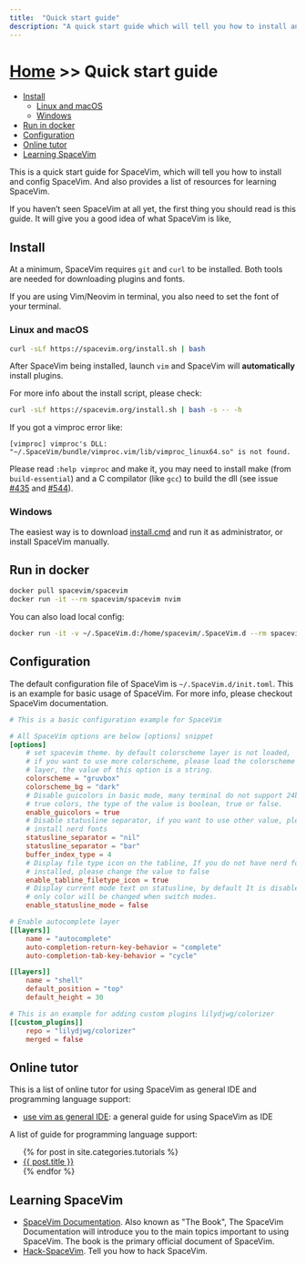 ```yaml
---
title:  "Quick start guide"
description: "A quick start guide which will tell you how to install and config SpaceVim, also provides a list of resources for learning SpaceVim."
---
```


# [Home](../) >> Quick start guide

<!-- vim-markdown-toc GFM -->

- [Install](#install)
  - [Linux and macOS](#linux-and-macos)
  - [Windows](#windows)
- [Run in docker](#run-in-docker)
- [Configuration](#configuration)
- [Online tutor](#online-tutor)
- [Learning SpaceVim](#learning-spacevim)

<!-- vim-markdown-toc -->

This is a quick start guide for SpaceVim, which will tell you how to install and config SpaceVim.
And also provides a list of resources for learning SpaceVim.

If you haven’t seen SpaceVim at all yet, the first thing you should read is this guide.
It will give you a good idea of what SpaceVim is like,

## Install

At a minimum, SpaceVim requires `git` and `curl` to be installed. Both tools
are needed for downloading plugins and fonts.

If you are using Vim/Neovim in terminal, you also need to set the font of your terminal.

### Linux and macOS

```bash
curl -sLf https://spacevim.org/install.sh | bash
```

After SpaceVim being installed, launch `vim` and SpaceVim will **automatically** install plugins.

For more info about the install script, please check:

```bash
curl -sLf https://spacevim.org/install.sh | bash -s -- -h
```

If you got a vimproc error like:

```
[vimproc] vimproc's DLL: "~/.SpaceVim/bundle/vimproc.vim/lib/vimproc_linux64.so" is not found.
````

Please read `:help vimproc` and make it, you may need to install make (from `build-essential`)
and a C compilator (like `gcc`) to build the dll (see issue [#435](https://github.com/SpaceVim/SpaceVim/issues/435) and [#544](https://github.com/SpaceVim/SpaceVim/issues/544)).

### Windows

The easiest way is to download [install.cmd](https://spacevim.org/install.cmd) and run it as administrator, or install SpaceVim manually.

## Run in docker

```sh
docker pull spacevim/spacevim
docker run -it --rm spacevim/spacevim nvim
```

You can also load local config:

```sh
docker run -it -v ~/.SpaceVim.d:/home/spacevim/.SpaceVim.d --rm spacevim/spacevim nvim
```

## Configuration

The default configuration file of SpaceVim is `~/.SpaceVim.d/init.toml`. This is
an example for basic usage of SpaceVim. For more info, please checkout SpaceVim
documentation.

```toml
# This is a basic configuration example for SpaceVim

# All SpaceVim options are below [options] snippet
[options]
    # set spacevim theme. by default colorscheme layer is not loaded,
    # if you want to use more colorscheme, please load the colorscheme
    # layer, the value of this option is a string.
    colorscheme = "gruvbox"
    colorscheme_bg = "dark"
    # Disable guicolors in basic mode, many terminal do not support 24bit
    # true colors, the type of the value is boolean, true or false.
    enable_guicolors = true
    # Disable statusline separator, if you want to use other value, please
    # install nerd fonts
    statusline_separator = "nil"
    statusline_separator = "bar"
    buffer_index_type = 4
    # Display file type icon on the tabline, If you do not have nerd fonts
    # installed, please change the value to false
    enable_tabline_filetype_icon = true
    # Display current mode text on statusline, by default It is disabled,
    # only color will be changed when switch modes.
    enable_statusline_mode = false

# Enable autocomplete layer
[[layers]]
    name = "autocomplete"
    auto-completion-return-key-behavior = "complete"
    auto-completion-tab-key-behavior = "cycle"

[[layers]]
    name = "shell"
    default_position = "top"
    default_height = 30

# This is an example for adding custom plugins lilydjwg/colorizer
[[custom_plugins]]
    repo = "lilydjwg/colorizer"
    merged = false
```

## Online tutor

This is a list of online tutor for using SpaceVim as general IDE and programming language support:

- [use vim as general IDE](../use-vim-as-ide/): a general guide for using SpaceVim as IDE

A list of guide for programming language support:


<ul>
    {% for post in site.categories.tutorials %}
            <li>
               <a href="{{ post.url }}">{{ post.title }}</a>
            </li>
    {% endfor %}
</ul>

## Learning SpaceVim

- [SpaceVim Documentation](../documentation). Also known as "The Book",
The SpaceVim Documentation will introduce you to the main topics important to using SpaceVim.
The book is the primary official document of SpaceVim.
- [Hack-SpaceVim](https://github.com/Gabirel/Hack-SpaceVim). Tell you how to hack SpaceVim.

